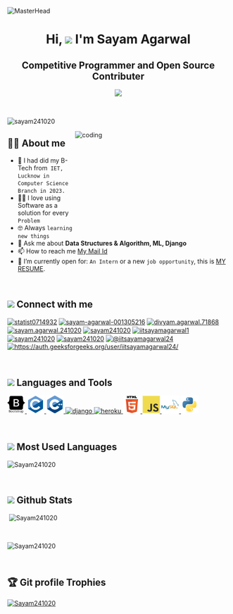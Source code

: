 ![MasterHead](https://github.com/Sayam241020/Sayam241020/blob/main/ezgif.com-gif-maker%20(2).gif)
<h1 align="center">Hi, <img src="https://media.giphy.com/media/hvRJCLFzcasrR4ia7z/giphy.gif" width="35"> I'm Sayam Agarwal</h1>
<h2 align="center">Competitive Programmer and Open Source Contributer</h2>
<p align="center">
  <a href="https://github.com/DenverCoder1/readme-typing-svg"><img src="https://readme-typing-svg.herokuapp.com?lines=Competitive+Programmer;Backend+Developer&center=true&width=500&height=50"></a>
</p>
<br>
<p align="left"> <img src="https://komarev.com/ghpvc/?username=sayam241020&label=Profile%20views&color=0e75b6&style=flat" alt="sayam241020" /> </p>
<img align="right" alt="coding" width="350" height="225"src="https://media3.giphy.com/media/qgQUggAC3Pfv687qPC/giphy.gif">


## :sassy_man:  About me
- :school: I had did my B-Tech from` IET, Lucknow in Computer Science Branch in 2023.`
- :technologist: I love using Software as a solution for every `Problem`
- :nerd_face: Always `learning new things`
- 💬 Ask me about **Data Structures & Algorithm, ML, Django**
- 📫 How to reach me [My Mail Id](iitsayamagarwal24@gmail.com)
- :thinking: I’m currently open for: `An Intern` or a new `job opportunity`, this is [MY RESUME](https://drive.google.com/file/d/1wj1iaqpMVFAlXYW2M4YPDytAz6jcB2PP/view?usp=sharing).

<br>

## <img src="https://media.giphy.com/media/iY8CRBdQXODJSCERIr/giphy.gif" width="30px"> Connect with me
<p align="left">
<a href="https://twitter.com/statist0714932" target="blank"><img align="center" src="https://raw.githubusercontent.com/rahuldkjain/github-profile-readme-generator/master/src/images/icons/Social/twitter.svg" alt="statist0714932" height="30" width="40" /></a>
<a href="https://linkedin.com/in/sayam-agarwal-001305216" target="blank"><img align="center" src="https://raw.githubusercontent.com/rahuldkjain/github-profile-readme-generator/master/src/images/icons/Social/linked-in-alt.svg" alt="sayam-agarwal-001305216" height="30" width="40" /></a>
<a href="https://fb.com/divyam.agarwal.71868" target="blank"><img align="center" src="https://raw.githubusercontent.com/rahuldkjain/github-profile-readme-generator/master/src/images/icons/Social/facebook.svg" alt="divyam.agarwal.71868" height="30" width="40" /></a>
<a href="https://instagram.com/sayam.agarwal.241020" target="blank"><img align="center" src="https://raw.githubusercontent.com/rahuldkjain/github-profile-readme-generator/master/src/images/icons/Social/instagram.svg" alt="sayam.agarwal.241020" height="30" width="40" /></a>
<a href="https://www.codechef.com/users/sayam241020" target="blank"><img align="center" src="https://cdn.jsdelivr.net/npm/simple-icons@3.1.0/icons/codechef.svg" alt="sayam241020" height="30" width="40" /></a>
<a href="https://www.hackerrank.com/iitsayamagarwal1" target="blank"><img align="center" src="https://raw.githubusercontent.com/rahuldkjain/github-profile-readme-generator/master/src/images/icons/Social/hackerrank.svg" alt="iitsayamagarwal1" height="30" width="40" /></a>
<a href="https://codeforces.com/profile/sayam241020" target="blank"><img align="center" src="https://raw.githubusercontent.com/rahuldkjain/github-profile-readme-generator/master/src/images/icons/Social/codeforces.svg" alt="sayam241020" height="30" width="40" /></a>
<a href="https://www.leetcode.com/sayam241020" target="blank"><img align="center" src="https://raw.githubusercontent.com/rahuldkjain/github-profile-readme-generator/master/src/images/icons/Social/leet-code.svg" alt="sayam241020" height="30" width="40" /></a>
<a href="https://www.hackerearth.com/@iitsayamagarwal24" target="blank"><img align="center" src="https://raw.githubusercontent.com/rahuldkjain/github-profile-readme-generator/master/src/images/icons/Social/hackerearth.svg" alt="@iitsayamagarwal24" height="30" width="40" /></a>
<a href="https://auth.geeksforgeeks.org/user/iitsayamagarwal24/" target="blank"><img align="center" src="https://raw.githubusercontent.com/rahuldkjain/github-profile-readme-generator/master/src/images/icons/Social/geeks-for-geeks.svg" alt="https://auth.geeksforgeeks.org/user/iitsayamagarwal24/" height="30" width="40" /></a>
</p>
<br>

## <img src="https://media.giphy.com/media/iY8CRBdQXODJSCERIr/giphy.gif" width="30px"> Languages and Tools

<p align="left"> <a href="https://getbootstrap.com" target="_blank" rel="noreferrer"> <img src="https://raw.githubusercontent.com/devicons/devicon/master/icons/bootstrap/bootstrap-plain-wordmark.svg" alt="bootstrap" width="40" height="40"/> </a> <a href="https://www.cprogramming.com/" target="_blank" rel="noreferrer"> <img src="https://raw.githubusercontent.com/devicons/devicon/master/icons/c/c-original.svg" alt="c" width="40" height="40"/> </a> <a href="https://www.w3schools.com/cpp/" target="_blank" rel="noreferrer"> <img src="https://raw.githubusercontent.com/devicons/devicon/master/icons/cplusplus/cplusplus-original.svg" alt="cplusplus" width="40" height="40"/> </a> <a href="https://www.djangoproject.com/" target="_blank" rel="noreferrer"> <img src="https://cdn.worldvectorlogo.com/logos/django.svg" alt="django" width="40" height="40"/> </a> <a href="https://heroku.com" target="_blank" rel="noreferrer"> <img src="https://www.vectorlogo.zone/logos/heroku/heroku-icon.svg" alt="heroku" width="40" height="40"/> </a> <a href="https://www.w3.org/html/" target="_blank" rel="noreferrer"> <img src="https://raw.githubusercontent.com/devicons/devicon/master/icons/html5/html5-original-wordmark.svg" alt="html5" width="40" height="40"/> </a> <a href="https://developer.mozilla.org/en-US/docs/Web/JavaScript" target="_blank" rel="noreferrer"> <img src="https://raw.githubusercontent.com/devicons/devicon/master/icons/javascript/javascript-original.svg" alt="javascript" width="40" height="40"/> </a> <a href="https://www.mysql.com/" target="_blank" rel="noreferrer"> <img src="https://raw.githubusercontent.com/devicons/devicon/master/icons/mysql/mysql-original-wordmark.svg" alt="mysql" width="40" height="40"/> </a> <a href="https://www.python.org" target="_blank" rel="noreferrer"> <img src="https://raw.githubusercontent.com/devicons/devicon/master/icons/python/python-original.svg" alt="python" width="40" height="40"/> </a> </p>

<br>

## <img src="https://media.giphy.com/media/iY8CRBdQXODJSCERIr/giphy.gif" width="30px"> Most Used Languages
<p><img align="center" src="https://github-readme-stats.vercel.app/api/top-langs?username=Sayam241020&show_icons=true&locale=en&layout=compact&theme=tokyonight" alt="Sayam241020" /></p>

<br>

## <img src="https://media.giphy.com/media/iY8CRBdQXODJSCERIr/giphy.gif" width="30px"> Github Stats
<p>&nbsp;<img align="center" src="https://github-readme-stats.vercel.app/api?username=Sayam241020&show_icons=true&theme=tokyonight&locale=en" alt="Sayam241020" /></p>

<br>


<p><img align="center" src="https://github-readme-streak-stats.herokuapp.com/?user=Sayam241020&theme=tokyonight" alt="Sayam241020" /></p>

<br>

## :trophy: Git profile Trophies
<p align="left"> <a href="https://github.com/ryo-ma/github-profile-trophy"><img src="https://github-profile-trophy.vercel.app/?username=Sayam241020&theme=tokyonight" alt="Sayam241020" /></a> </p>
